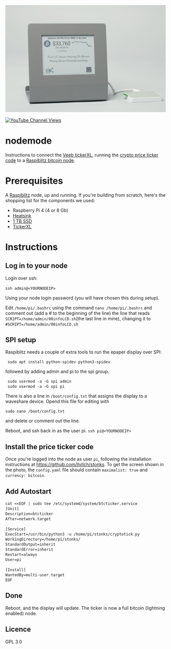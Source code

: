 ![Alt text](images/node.png?raw=true "Title")

[![YouTube Channel Views](https://img.shields.io/youtube/channel/views/UCz5BOU9J9pB_O0B8-rDjCWQ?label=YouTube&style=social)](https://www.youtube.com/channel/UCz5BOU9J9pB_O0B8-rDjCWQ)

# nodemode
Instructions to connect the [Veeb tickerXL](https://www.veeb.ch/store/p/tickerxl), running the [crypto price ticker code](https://github.com/llvllch/stonks) to a [Raspiblitz bitcoin node](https://github.com/rootzoll/raspiblitz).

# Prerequisites
A [Raspiblitz](https://github.com/rootzoll/raspiblitz) node, up and running. If you're building from scratch, here's the shopping list for the components we used: 

- Raspberry Pi 4 (4 or 8 Gb)
- [Heatsink](https://www.amazon.de/gp/product/B082Y21GX5/ref=ppx_yo_dt_b_asin_title_o02_s00?ie=UTF8&psc=1) 
- [1 TB SSD](https://www.amazon.de/gp/product/B087S2J4VB/ref=ppx_yo_dt_b_asin_title_o02_s00?ie=UTF8&psc=1)
- [TickerXL](https://www.veeb.ch/store/p/tickerxl)
 
# Instructions

## Log in to your node 

Login over ssh:

`ssh admin@<YOURNODEIP>`

Using your node login password (you will have chosen this during setup).

Edit `/home/pi/.bashrc` using the command `nano /home/pi/.bashrc` and comment out (add a # to the beginning of the line) the line that reads `SCRIPT=/home/admin/00infoLCD.sh`(the last line in mine), changing it to
`#SCRIPT=/home/admin/00infoLCD.sh` 

## SPI setup 

Raspiblitz needs a couple of extra tools to run the epaper display over SPI:
```
 sudo apt install python-spidev python3-spidev
```
followed by adding admin and pi to the spi group.
```
 sudo usermod -a -G spi admin
 sudo usermod -a -G spi pi
```
There is also a line in `/boot/config.txt` that assigns the display to a waveshare device. Opend this file for editing with 

    sudo nano /boot/config.txt
   
and delete or comment out the line.

Reboot, and ssh back in as the user pi. `ssh pi@<YOURNODEIP>`

## Install the price ticker code 

Once you're logged into the node as user `pi`, following the installation instructions at https://github.com/llvllch/stonks. To get the screen shown in the photo, the `config.yaml` file should contain `maximalist: true` and `currency: bitcoin`.

## Add Autostart

```
cat <<EOF | sudo tee /etc/systemd/system/btcticker.service
[Unit]
Description=btcticker
After=network.target

[Service]
ExecStart=/usr/bin/python3 -u /home/pi/stonks/cryptotick.py
WorkingDirectory=/home/pi/stonks/
StandardOutput=inherit
StandardError=inherit
Restart=always
User=pi

[Install]
WantedBy=multi-user.target
EOF
```
## Done

Reboot, and the display will update. The ticker is now a full bitcoin (lightning enabled) node.

## Licence 

GPL 3.0 
